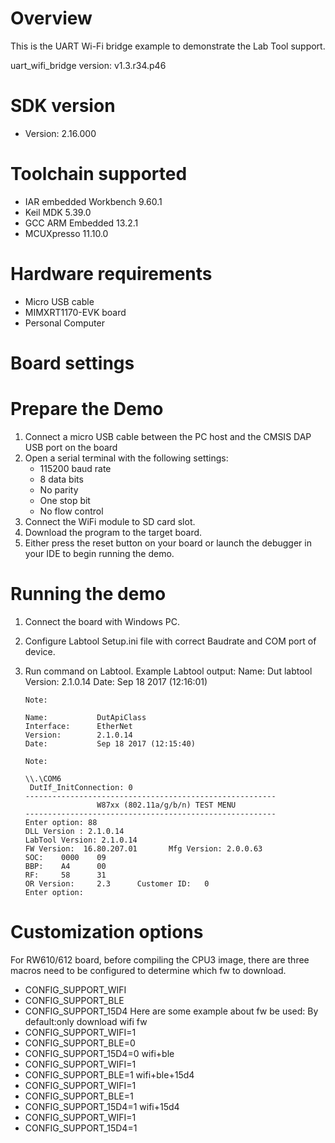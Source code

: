 Overview
========
This is the UART Wi-Fi bridge example to demonstrate the Lab Tool support.

uart_wifi_bridge version: v1.3.r34.p46


SDK version
===========
- Version: 2.16.000

Toolchain supported
===================
- IAR embedded Workbench  9.60.1
- Keil MDK  5.39.0
- GCC ARM Embedded  13.2.1
- MCUXpresso  11.10.0

Hardware requirements
=====================
- Micro USB cable
- MIMXRT1170-EVK board
- Personal Computer


Board settings
==============

Prepare the Demo
================
1.  Connect a micro USB cable between the PC host and the CMSIS DAP USB port on the board
2.  Open a serial terminal with the following settings:
    - 115200 baud rate
    - 8 data bits
    - No parity
    - One stop bit
    - No flow control
3.  Connect the WiFi module to SD card slot.
4.  Download the program to the target board.
5.  Either press the reset button on your board or launch the debugger in your IDE to begin running the demo.


Running the demo
================
1. Connect the board with Windows PC.
2. Configure Labtool Setup.ini file with correct Baudrate and COM port of device.
3. Run command on Labtool.
   Example Labtool output:
       Name:           Dut labtool
       Version:        2.1.0.14
       Date:           Sep 18 2017 (12:16:01)

       Note:

       Name:           DutApiClass
       Interface:      EtherNet
       Version:        2.1.0.14
       Date:           Sep 18 2017 (12:15:40)

       Note:

       \\.\COM6
        DutIf_InitConnection: 0
       --------------------------------------------------------
                       W87xx (802.11a/g/b/n) TEST MENU
       --------------------------------------------------------
       Enter option: 88
       DLL Version : 2.1.0.14
       LabTool Version: 2.1.0.14
       FW Version:  16.80.207.01       Mfg Version: 2.0.0.63
       SOC:    0000    09
       BBP:    A4      00
       RF:     58      31
       OR Version:     2.3      Customer ID:   0
       Enter option:

Customization options
=====================
For RW610/612 board, before compiling the CPU3 image, there are three macros need to be configured to determine which fw to download.
  - CONFIG_SUPPORT_WIFI
  - CONFIG_SUPPORT_BLE
  - CONFIG_SUPPORT_15D4
Here are some example about fw be used:
By default:only download wifi fw
  - CONFIG_SUPPORT_WIFI=1
  - CONFIG_SUPPORT_BLE=0
  - CONFIG_SUPPORT_15D4=0
wifi+ble
  - CONFIG_SUPPORT_WIFI=1
  - CONFIG_SUPPORT_BLE=1
wifi+ble+15d4
  - CONFIG_SUPPORT_WIFI=1
  - CONFIG_SUPPORT_BLE=1
  - CONFIG_SUPPORT_15D4=1
wifi+15d4
  - CONFIG_SUPPORT_WIFI=1
  - CONFIG_SUPPORT_15D4=1
